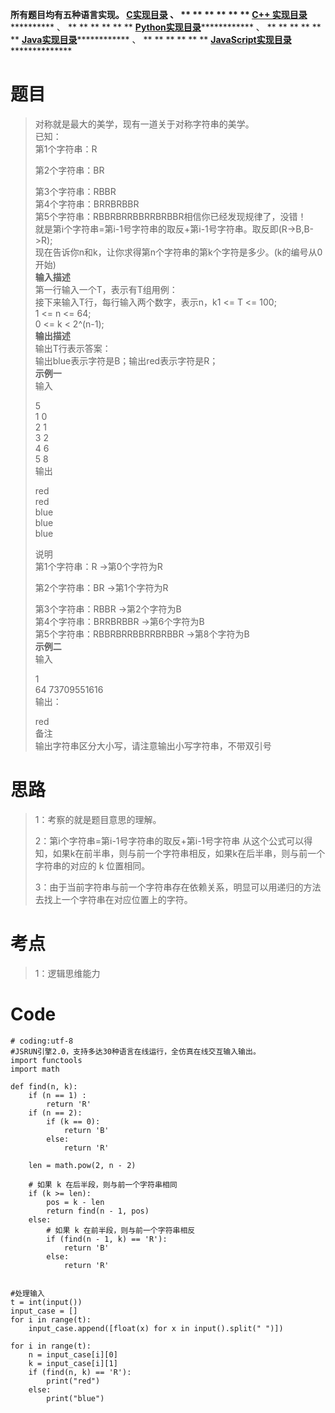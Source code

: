 **所有题目均有五种语言实现。
**[C实现目录](https://renjie.blog.csdn.net/article/details/129190260 "C实现目录")** 、
** ** ** ** ** ** **[C++
实现目录](https://blog.csdn.net/misayaaaaa/category_12036814.html "C++
实现目录")************** 、 ** ** ** ** ** **
**[Python实现目录](https://blog.csdn.net/misayaaaaa/category_12111005.html
"Python实现目录")************** 、 ** ** ** ** ** **
**[Java实现目录](https://blog.csdn.net/misayaaaaa/category_12111006.html
"Java实现目录")************** 、 ** ** ** ** ** **
**[JavaScript实现目录](https://blog.csdn.net/misayaaaaa/category_12199270.html
"JavaScript实现目录")****************

# 题目

> 对称就是最大的美学，现有一道关于对称字符串的美学。  
>  已知：  
>  第1个字符串：R
>
> 第2个字符串：BR
>
> 第3个字符串：RBBR  
>  第4个字符串：BRRBRBBR  
>  第5个字符串：RBBRBRRBBRRBRBBR相信你已经发现规律了，没错！  
>  就是第i个字符串=第i-1号字符串的取反+第i-1号字符串。取反即(R->B,B->R);  
>  现在告诉你n和k，让你求得第n个字符串的第k个字符是多少。(k的编号从0开始)  
>  **输入描述**  
>  第一行输入一个T，表示有T组用例：  
>  接下来输入T行，每行输入两个数字，表示n，k1 <= T <= 100;  
>  1 <= n <= 64;  
>  0 <= k < 2^(n-1);  
>  **输出描述**  
>  输出T行表示答案：  
>  输出blue表示字符是B；输出red表示字符是R；  
>  **示例一**  
>  输入
>
> 5  
>  1 0  
>  2 1  
>  3 2  
>  4 6  
>  5 8  
>  输出
>
> red  
>  red  
>  blue  
>  blue  
>  blue
>
> 说明  
>  第1个字符串：R ->第0个字符为R
>
> 第2个字符串：BR ->第1个字符为R
>
> 第3个字符串：RBBR ->第2个字符为B  
>  第4个字符串：BRRBRBBR ->第6个字符为B  
>  第5个字符串：RBBRBRRBBRRBRBBR ->第8个字符为B  
>  **示例二**  
>  输入
>
> 1  
>  64 73709551616  
>  输出：
>
> red  
>  备注  
>  输出字符串区分大小写，请注意输出小写字符串，不带双引号

# 思路

> 1：考察的就是题目意思的理解。
>
> 2：第i个字符串=第i-1号字符串的取反+第i-1号字符串
> 从这个公式可以得知，如果k在前半串，则与前一个字符串相反，如果k在后半串，则与前一个字符串的对应的 k 位置相同。
>
> 3：由于当前字符串与前一个字符串存在依赖关系，明显可以用递归的方法去找上一个字符串在对应位置上的字符。

# 考点

> 1：逻辑思维能力

# Code

    
    
    # coding:utf-8
    #JSRUN引擎2.0，支持多达30种语言在线运行，全仿真在线交互输入输出。 
    import functools
    import math
    
    def find(n, k):
        if (n == 1) :
            return 'R'
        if (n == 2):
            if (k == 0): 
                return 'B'
            else: 
                return 'R'
    
        len = math.pow(2, n - 2)
        
        # 如果 k 在后半段，则与前一个字符串相同
        if (k >= len):
            pos = k - len
            return find(n - 1, pos)
        else:
            # 如果 k 在前半段，则与前一个字符串相反
            if (find(n - 1, k) == 'R'):
                return 'B'
            else:
                return 'R'
    
    
    #处理输入
    t = int(input())
    input_case = []
    for i in range(t):
        input_case.append([float(x) for x in input().split(" ")])
    
    for i in range(t):
        n = input_case[i][0]
        k = input_case[i][1]
        if (find(n, k) == 'R'):
            print("red")
        else:
            print("blue")
        
    
    

